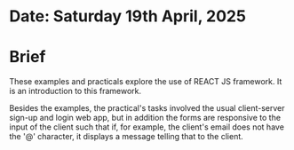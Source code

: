 #	Date: Saturday 19th April, 2025


#	Brief

These examples and practicals explore the use of REACT JS framework. It is an introduction to this framework.

Besides the examples, the practical's tasks involved the usual client-server sign-up and login web app, but in
addition the forms are responsive to the input of the client such that if, for example, the client's email does not
have the '@' character, it displays a message telling that to the client.